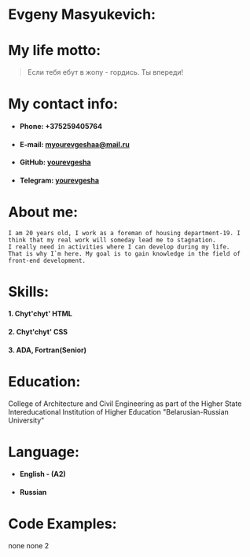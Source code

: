 # Evgeny Masyukevich:

# My life motto:
 > Если тебя ебут в жопу - гордись. Ты впереди!

# My contact info:
  
 * #### Phone: +375259405764
    
 * #### E-mail: myourevgeshaa@mail.ru
    
 * #### GitHub: [yourevgesha](https://github.com/yourevgesha)    
    
 * #### Telegram: [yourevgesha](https://t.me/yourevgesha)
      
# About me:
    I am 20 years old, I work as a foreman of housing department-19. I think that my real work will someday lead me to stagnation. 
    I really need in activities where I can develop during my life. 
    That is why I`m here. My goal is to gain knowledge in the field of front-end development.
    
# Skills: 

  #### 1. Chyt'chyt' HTML 
  
  #### 2. Chyt'chyt' CSS
  
  #### 3. ADA, Fortran(Senior)
  
# Education:
  College of Architecture and Civil Engineering as part of the Higher State Intereducational Institution of Higher Education "Belarusian-Russian University"
# Language:
* #### English - (A2)

* #### Russian

# Code Examples:
none
none 2 

